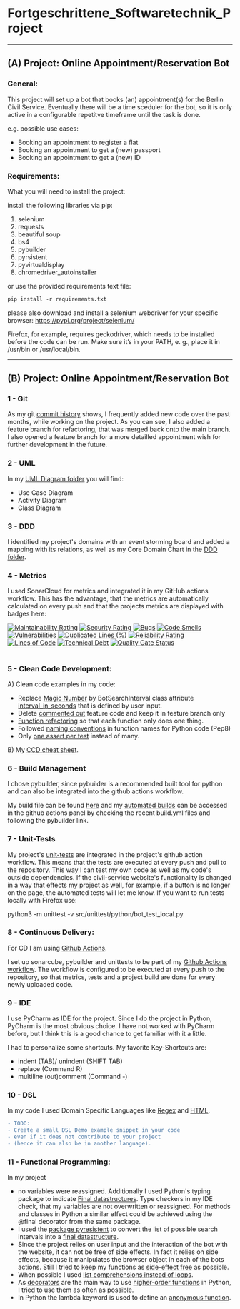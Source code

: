 # Fortgeschrittene_Softwaretechnik_Project

---------------------------------------------------
## (A) Project: Online Appointment/Reservation Bot

### General:
This project will set up a bot that books (an) appointment(s) for the Berlin Civil Service.
Eventually there will be a time sceduler for the bot, so
it is only active in a configurable repetitve timeframe until the task is done.

e.g. possible use cases: 
- Booking an appointment to register a flat
- Booking an appointment to get a (new) passport
- Booking an appointment to get a (new) ID

### Requirements:
What you will need to install the project:

install the following libraries via pip: 
1) selenium
2) requests
3) beautiful soup 
4) bs4
5) pybuilder
6) pyrsistent
7) pyvirtualdisplay
8) chromedriver_autoinstaller

or use the provided requirements text file:
```diff 
pip install -r requirements.txt
```

please also download and install a selenium webdriver for your specific browser:
https://pypi.org/project/selenium/

Firefox, for example, requires geckodriver, 
which needs to be installed before the code can be run. 
Make sure it’s in your PATH, e. g., 
place it in /usr/bin or /usr/local/bin.

--------------------------------------------------
## (B) Project: Online Appointment/Reservation Bot

### 1 - Git
As my git [commit history](https://github.com/7AtAri/Fortgeschrittene_Softwaretechnik_Project/commits) shows,
I frequently added new code over the past months, while working on the project. As you can see, I also added a feature branch for refactoring, 
that was merged back onto the main branch. I also opened a feature branch for a more detailled appointment wish for further development in the future.

### 2 - UML 

In my [UML Diagram folder](https://github.com/7AtAri/Fortgeschrittene_Softwaretechnik_Project/tree/main/UML_Diagrams) you will find:
- Use Case Diagram
- Activity Diagram
- Class Diagram

### 3 - DDD 

I identified my project's domains with an event storming board and added a mapping with its relations, as well as my Core Domain Chart in the [DDD folder](https://github.com/7AtAri/Fortgeschrittene_Softwaretechnik_Project/tree/main/event%20storming:DDD).

### 4 - Metrics
I used SonarCloud for metrics and integrated it in my GitHub actions workflow. 
This has the advantage, that the metrics are automatically calculated on every push 
and that the projects metrics are displayed with badges here:

[![Maintainability Rating](https://sonarcloud.io/api/project_badges/measure?project=7AtAri_Fortgeschrittene_Softwaretechnik_Project&metric=sqale_rating)](https://sonarcloud.io/summary/new_code?id=7AtAri_Fortgeschrittene_Softwaretechnik_Project)
[![Security Rating](https://sonarcloud.io/api/project_badges/measure?project=7AtAri_Fortgeschrittene_Softwaretechnik_Project&metric=security_rating)](https://sonarcloud.io/summary/new_code?id=7AtAri_Fortgeschrittene_Softwaretechnik_Project)
[![Bugs](https://sonarcloud.io/api/project_badges/measure?project=7AtAri_Fortgeschrittene_Softwaretechnik_Project&metric=bugs)](https://sonarcloud.io/summary/new_code?id=7AtAri_Fortgeschrittene_Softwaretechnik_Project)
[![Code Smells](https://sonarcloud.io/api/project_badges/measure?project=7AtAri_Fortgeschrittene_Softwaretechnik_Project&metric=code_smells)](https://sonarcloud.io/summary/new_code?id=7AtAri_Fortgeschrittene_Softwaretechnik_Project)
[![Vulnerabilities](https://sonarcloud.io/api/project_badges/measure?project=7AtAri_Fortgeschrittene_Softwaretechnik_Project&metric=vulnerabilities)](https://sonarcloud.io/summary/new_code?id=7AtAri_Fortgeschrittene_Softwaretechnik_Project)
[![Duplicated Lines (%)](https://sonarcloud.io/api/project_badges/measure?project=7AtAri_Fortgeschrittene_Softwaretechnik_Project&metric=duplicated_lines_density)](https://sonarcloud.io/summary/new_code?id=7AtAri_Fortgeschrittene_Softwaretechnik_Project)
[![Reliability Rating](https://sonarcloud.io/api/project_badges/measure?project=7AtAri_Fortgeschrittene_Softwaretechnik_Project&metric=reliability_rating)](https://sonarcloud.io/summary/new_code?id=7AtAri_Fortgeschrittene_Softwaretechnik_Project)
[![Lines of Code](https://sonarcloud.io/api/project_badges/measure?project=7AtAri_Fortgeschrittene_Softwaretechnik_Project&metric=ncloc)](https://sonarcloud.io/summary/new_code?id=7AtAri_Fortgeschrittene_Softwaretechnik_Project)
[![Technical Debt](https://sonarcloud.io/api/project_badges/measure?project=7AtAri_Fortgeschrittene_Softwaretechnik_Project&metric=sqale_index)](https://sonarcloud.io/summary/new_code?id=7AtAri_Fortgeschrittene_Softwaretechnik_Project)
[![Quality Gate Status](https://sonarcloud.io/api/project_badges/measure?project=7AtAri_Fortgeschrittene_Softwaretechnik_Project&metric=alert_status)](https://sonarcloud.io/summary/new_code?id=7AtAri_Fortgeschrittene_Softwaretechnik_Project)
# 

### 5 - Clean Code Development: 

A) Clean code examples in my code:
- Replace [Magic Number](https://github.com/7AtAri/Fortgeschrittene_Softwaretechnik_Project/commit/78fa9ea433ef4b0d0d6018476a5b46a57d7e61fd) by BotSearchInterval class attribute [interval_in_seconds](https://github.com/7AtAri/Fortgeschrittene_Softwaretechnik_Project/blob/bf32637d7460062c24e1fd9ba7a6a254d175f331/src/main/python/main.py#L74) that is defined by user input.
- Delete [commented out](https://github.com/7AtAri/Fortgeschrittene_Softwaretechnik_Project/commit/abd6c4d2023cb7f22c0f9ff6980eebc7e4ab1202#diff-d283440e31c4e4b0db72165fa8e9adb638efc0895f3628a8bfd6903f307fd233) feature code and keep it in feature branch only
- [Function refactoring](https://github.com/7AtAri/Fortgeschrittene_Softwaretechnik_Project/commit/1eca63492484012cd03e442262f2afa28e316180) so that each function only does one thing.
- Followed [naming conventions](https://github.com/7AtAri/Fortgeschrittene_Softwaretechnik_Project/commit/1eca63492484012cd03e442262f2afa28e316180) in function names for Python code (Pep8)
- Only [one assert per test](https://github.com/7AtAri/Fortgeschrittene_Softwaretechnik_Project/blob/3194efe07d6b149e74f2e7e78ca3272a78170d68/src/unittest/python/appointmentbot_tests.py#L37) instead of many.

B) My [CCD cheat sheet](https://github.com/7AtAri/Fortgeschrittene_Softwaretechnik_Project/blob/main/CCD_cheat_sheet.pdf).


### 6 - Build Management
I chose pybuilder, since pybuilder is a recommended built tool for python
and can also be integrated into the github actions workflow.

My build file can be found [here](https://github.com/7AtAri/Fortgeschrittene_Softwaretechnik_Project/blob/main/build.py)
and my [automated builds](https://github.com/7AtAri/Fortgeschrittene_Softwaretechnik_Project/actions) can be accessed in the github actions
panel by checking the recent build.yml files and following the pybuilder link.


### 7 - Unit-Tests
My project's [unit-tests](https://github.com/7AtAri/Fortgeschrittene_Softwaretechnik_Project/blob/main/src/unittest/python/bot_test.py) are integrated in the project's github action workflow. This means that the tests are executed at every push and pull to the repository. This way I can test my own code as well as my code's outside dependencies. If the civil-service website's functionality is changed in a way that effects my project as well, for example, if a button is no longer on the page, the automated tests will let me know.
If you want to run tests locally with Firefox use:

python3 -m unittest -v src/unittest/python/bot_test_local.py

### 8 - Continuous Delivery:

For CD I am using [Github Actions](https://github.com/7AtAri/Fortgeschrittene_Softwaretechnik_Project/actions). 

I set up sonarcube, pybuilder and unittests to be part of my [Github Actions workflow](https://github.com/7AtAri/Fortgeschrittene_Softwaretechnik_Project/blob/main/.github/workflows/build.yml).
The workflow is configured to be executed at every push to the repository, so that metrics, tests and a project build are done for every newly uploaded code. 

### 9 - IDE
I use PyCharm as IDE for the project. Since I do the project in Python,
PyCharm is the most obvious choice. I have not worked with PyCharm before, but I think this is a good chance to get familiar with it a little.

I had to personalize some shortcuts.
My favorite Key-Shortcuts are: 

- indent (TAB)/ unindent (SHIFT TAB)
- replace (Command R)
- multiline (out)comment (Command -) 

### 10 - DSL

In my code I used Domain Specific Languages like [Regex](https://github.com/7AtAri/Fortgeschrittene_Softwaretechnik_Project/blob/b70d9798e5442b6cdc6f25cb50c4bbcd42521b24/src/main/python/user_input.py#L36) and [HTML](https://github.com/7AtAri/Fortgeschrittene_Softwaretechnik_Project/blob/b70d9798e5442b6cdc6f25cb50c4bbcd42521b24/src/main/python/civilservice_bot.py#L162). 

```diff 
- TODO:
- Create a small DSL Demo example snippet in your code 
- even if it does not contribute to your project
- (hence it can also be in another language).
```

### 11 - Functional Programming:

In my project

- no variables were reassigned. Additionally I used Python's typing package to indicate [Final datastructures](https://github.com/7AtAri/Fortgeschrittene_Softwaretechnik_Project/commit/7ff084d3a5aa0b905c6f557b05f563dfabd8672b#diff-d283440e31c4e4b0db72165fa8e9adb638efc0895f3628a8bfd6903f307fd233). Type checkers in my IDE check, that my variables are not overwritten or reassigned. For methods and classes in Python a similar effect could be achieved using the @final decorator from the same package.
- I used the [package pyresistent](https://pypi.org/project/pyrsistent/) to convert the list of possible search intervals into a [final datastructure](https://github.com/7AtAri/Fortgeschrittene_Softwaretechnik_Project/commit/722c25bb40abc4f79f3337deb05c1b847d682611#diff-d283440e31c4e4b0db72165fa8e9adb638efc0895f3628a8bfd6903f307fd233).
- Since the project relies on user input and the interaction of the bot with the website, it can not be free of side effects. In fact it relies on side effects, because it manipulates the browser object in each of the bots actions. Still I tried to keep my functions as [side-effect free]() as possible.
- When possible I used [list comprehensions instead of loops](https://github.com/7AtAri/Fortgeschrittene_Softwaretechnik_Project/blob/722c25bb40abc4f79f3337deb05c1b847d682611/src/main/python/user_input.py#L86).
- As [decorators](https://github.com/7AtAri/Fortgeschrittene_Softwaretechnik_Project/blob/f43e0cda88308f8f093eac985114e60c30875856/src/main/python/civilservice_bot.py#L17) are the main way to use [higher-order functions](https://github.com/7AtAri/Fortgeschrittene_Softwaretechnik_Project/blob/a84d701302b93d9e41babf7e92d6d559368017b1/src/main/python/decorators.py#L1) in Python, I tried to use them as often as possible.
- In Python the lambda keyword is used to define an [anonymous function](https://github.com/7AtAri/Fortgeschrittene_Softwaretechnik_Project/commit/471be4a90e4aa09434456fbb1ff51bbbd2ea0d29).








